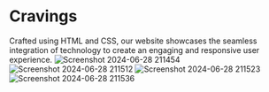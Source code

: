 # Cravings
Crafted using HTML and CSS, our website showcases the seamless integration of technology to create an engaging and responsive user experience.
![Screenshot 2024-06-28 211454](https://github.com/ajay-maurya96/Cravings/assets/128412448/76607300-f475-4bdf-9ef3-dd3da7f365f5)
![Screenshot 2024-06-28 211512](https://github.com/ajay-maurya96/Cravings/assets/128412448/dbbe8265-264b-4fd6-b4a1-375f8a53679f)
![Screenshot 2024-06-28 211523](https://github.com/ajay-maurya96/Cravings/assets/128412448/064fe25c-59f0-41e6-8bc5-26ad79a2cd88)
![Screenshot 2024-06-28 211536](https://github.com/ajay-maurya96/Cravings/assets/128412448/62fd7f7a-01c1-4c41-9451-41ad4425d70d)
